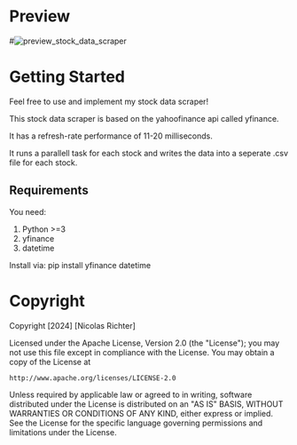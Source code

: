 # Preview

#![preview_stock_data_scraper](https://github.com/niggonator/Realtime-stock-data-scraper/assets/167204297/7a9bdb57-39ea-470a-acf2-e283f279a5dd)


# Getting Started
Feel free to use and implement my stock data scraper!

This stock data scraper is based on the yahoofinance api called yfinance.

It has a refresh-rate performance of 11-20 milliseconds.

It runs a parallell task for each stock and writes the data into a seperate .csv file for each stock.

## Requirements
You need:
1. Python >=3
2. yfinance
4. datetime


Install via: pip install yfinance datetime

# Copyright

Copyright [2024] [Nicolas Richter]

Licensed under the Apache License, Version 2.0 (the "License");
you may not use this file except in compliance with the License.
You may obtain a copy of the License at

    http://www.apache.org/licenses/LICENSE-2.0

Unless required by applicable law or agreed to in writing, software
distributed under the License is distributed on an "AS IS" BASIS,
WITHOUT WARRANTIES OR CONDITIONS OF ANY KIND, either express or implied.
See the License for the specific language governing permissions and
limitations under the License.
